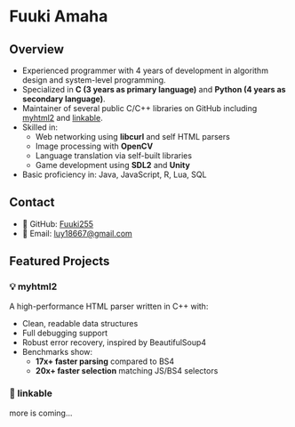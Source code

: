 # Fuuki Amaha

## Overview

- Experienced programmer with 4 years of development in algorithm design and system-level programming.
- Specialized in **C (3 years as primary language)** and **Python (4 years as secondary language)**.
- Maintainer of several public C/C++ libraries on GitHub including [myhtml2](https://github.com/Fuuki255/myhtml2) and [linkable](https://github.com/Fuuki255/linkable).
- Skilled in:
  - Web networking using **libcurl** and self HTML parsers
  - Image processing with **OpenCV**
  - Language translation via self-built libraries
  - Game development using **SDL2** and **Unity**
- Basic proficiency in: Java, JavaScript, R, Lua, SQL

## Contact

- 🔗 GitHub: [Fuuki255](https://github.com/Fuuki255)
- 📧 Email: luy18667@gmail.com

## Featured Projects

### 💡 myhtml2

A high-performance HTML parser written in C++ with:
- Clean, readable data structures
- Full debugging support
- Robust error recovery, inspired by BeautifulSoup4
- Benchmarks show:
  - **17x+ faster parsing** compared to BS4
  - **20x+ faster selection** matching JS/BS4 selectors

### 🔗 linkable

more is coming...
